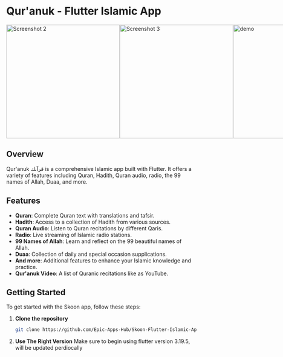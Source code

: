 # Qur'anuk - Flutter Islamic App

<div style="display: flex; justify-content: space-around;">
  <img src="assets/screenshot2.jpg" alt="Screenshot 2" width="300">
  <img src="assets/screenshot3.jpg" alt="Screenshot 3" width="300">
  <img src="assets/demo.gif" alt="demo" width="300">
</div>

## Overview

Qur'anuk قرآنك is a comprehensive Islamic app built with Flutter. It offers a variety of features including Quran, Hadith, Quran audio, radio, the 99 names of Allah, Duaa, and more.

## Features

- **Quran**: Complete Quran text with translations and tafsir.
- **Hadith**: Access to a collection of Hadith from various sources.
- **Quran Audio**: Listen to Quran recitations by different Qaris.
- **Radio**: Live streaming of Islamic radio stations.
- **99 Names of Allah**: Learn and reflect on the 99 beautiful names of Allah.
- **Duaa**: Collection of daily and special occasion supplications.
- **And more**: Additional features to enhance your Islamic knowledge and practice.
- **Qur'anuk Video**: A list of Quranic recitations like as YouTube.
## Getting Started

To get started with the Skoon app, follow these steps:

1. **Clone the repository**
   ```sh
   git clone https://github.com/Epic-Apps-Hub/Skoon-Flutter-Islamic-App
2. **Use The Right Version**
   Make sure to begin using flutter version 3.19.5, will be updated perdiocally
